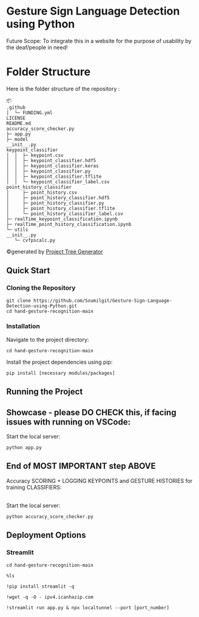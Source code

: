# Gesture Sign Language Detection using Python
Future Scope: To integrate this in a website for the purpose of usability by the deaf/people in need!

# Folder Structure
Here is the folder structure of the repository :
```
📦 
.github
│  └─ FUNDING.yml
LICENSE
README.md
accuracy_score_checker.py
├─ app.py
├─ model
__init__.py
keypoint_classifier
│  │  ├─ keypoint.csv
│  │  ├─ keypoint_classifier.hdf5
│  │  ├─ keypoint_classifier.keras
│  │  ├─ keypoint_classifier.py
│  │  ├─ keypoint_classifier.tflite
│  │  └─ keypoint_classifier_label.csv
point_history_classifier
│     ├─ point_history.csv
│     ├─ point_history_classifier.hdf5
│     ├─ point_history_classifier.py
│     ├─ point_history_classifier.tflite
│     └─ point_history_classifier_label.csv
├─ realTime_keypoint_classification.ipynb
├─ realTime_point_history_classification.ipynb
└─ utils
__init__.py
   └─ cvfpscalc.py
```
©generated by [Project Tree Generator](https://woochanleee.github.io/project-tree-generator)

## Quick Start

### Cloning the Repository
```
git clone https://github.com/Soumilgit/Gesture-Sign-Language-Detection-using-Python.git
cd hand-gesture-recognition-main
```

### Installation

Navigate to the project directory:
```
cd hand-gesture-recognition-main
```

Install the project dependencies using pip:
```
pip install [necessary modules/packages]
```

## Running the Project
## Showcase - please DO CHECK this, if facing issues with running on VSCode:
Start the local server:
```
python app.py

```
## End of MOST IMPORTANT step ABOVE
Accuracy SCORING + LOGGING KEYPOINTS and GESTURE HISTORIES for training CLASSIFIERS:
<p>
<br>Start the local server:</br>

```
python accuracy_score_checker.py

```
</p>

## Deployment Options

### Streamlit

```
cd hand-gesture-recognition-main
```
```
%ls
```
```
!pip install streamlit -q
```
```
!wget -q -O - ipv4.icanhazip.com
```
```
!streamlit run app.py & npx localtunnel --port [port_number]
```
